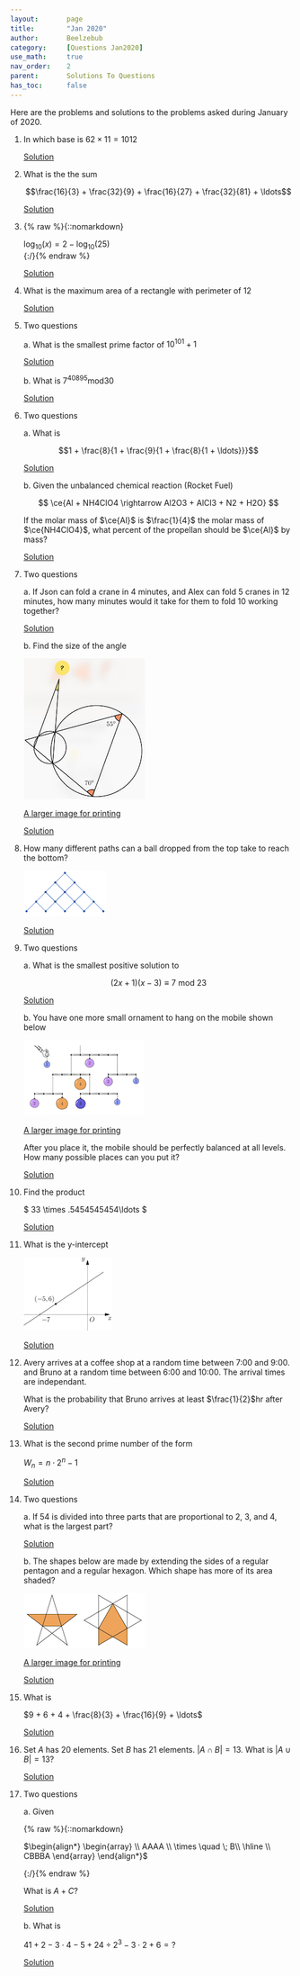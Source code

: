 ```yaml
---
layout:       page
title:        "Jan 2020"
author:       Beelzebub
category:     [Questions Jan2020]
use_math:     true
nav_order:    2
parent:       Solutions To Questions
has_toc:      false
---
```


Here are the problems and solutions to the problems asked during January of 2020.

1. In which base is $62 \times 11 = 1012$

   [Solution](p1)


1. What is the the sum

   $$\frac{16}{3} + \frac{32}{9} + \frac{16}{27} + \frac{32}{81} +  \ldots$$

   [Solution](p2)


1. {% raw %}{::nomarkdown}<div>$\text{log}_{10}(x) = 2 - \text{log}_{10}(25)$</div>{:/}{% endraw %}

   [Solution](p3)


1. What is the maximum area of a rectangle with perimeter of $12$

   [Solution](p4)


1. Two questions

   a. What is the smallest prime factor of $10^{101} + 1$

   [Solution](p5a)

   b. What is $7^{40895} \text{mod} 30$

   [Solution](p5b)


1. Two questions

   a. What is 

   $$1 + \frac{8}{1 + \frac{9}{1 + \frac{8}{1 + \ldots}}}$$

   [Solution](p6a)

   b. Given the unbalanced chemical reaction (Rocket Fuel)

   $$ \ce{Al + NH4ClO4 \rightarrow Al2O3 + AlCl3 + N2 + H2O} $$

   If the molar mass of $\ce{Al}$ is $\frac{1}{4}$ the molar mass of $\ce{NH4ClO4}$, what percent of the propellan should be $\ce{Al}$ by mass?

   [Solution](p6b)


1. Two questions

   a. If Json can fold a crane in $4$ minutes, and Alex can fold $5$ cranes in $12$ minutes, how many minutes would it take for them to fold $10$ working together? 

   [Solution](p7a)

   b. Find the size of the angle

   ![](/img/jan2020/angle1.png)

   [A larger image for printing](/img/jan2020/angle1.jpeg)

   [Solution](p7b)


1. How many different paths can a ball dropped from the top take to reach the bottom?

   ![](/img/jan2020/jan16.png)

   [Solution](p8)


1. Two questions 

   a. What is the smallest positive solution to

   $$(2x + 1)(x -3) \equiv 7 \: \text{mod} \: 23$$

   [Solution](p9a)

   b. You have one more small ornament to hang on the mobile shown below

   ![](/img/jan2020/balance1.png)

   [A larger image for printing](/img/jan2020/balance1.jpeg)

   After you place it, the mobile should be perfectly balanced at all levels. How many possible places can you put it? 

   [Solution](p9b)


1. Find the product

   $ 33 \times .5454545454\ldots $

   [Solution](p10)


1. What is the y-intercept

   ![](/img/jan2020/graph1.png)

   [Solution](p11)


1. Avery arrives at a coffee shop at a random time between 7:00 and 9:00. and Bruno at a random time between 6:00 and 10:00. The arrival times are independant.

   What is the probability that Bruno arrives at least $\frac{1}{2}$hr after Avery?

   [Solution](p12)


1. What is the second prime number of the form 

   $W_{n} = n \cdot 2^{n} - 1$

   [Solution](p13a)



1. Two questions

   a. If $54$ is divided into three parts that are proportional to 2, 3, and 4, what is the largest part?

   [Solution](p14a)

   b. The shapes below are made by extending the sides of a regular pentagon and a regular hexagon. Which shape has more of its area shaded?

   ![](/img/jan2020/area1.png)

   [A larger image for printing](/img/jan2020/area1.jpeg)

   [Solution](p14b)



1. What is

   $9 + 6 + 4 + \frac{8}{3} + \frac{16}{9} + \ldots$

   [Solution](p15)


1. Set $A$ has 20 elements. Set $B$ has 21 elements. $\vert A \cap B \vert = 13$. What is $\vert A \cup B \vert = 13$?

   [Solution](p16)

1. Two questions

   a. Given

      {% raw %}{::nomarkdown}<div>
      $\begin{align*} 
      \begin{array} \\
      AAAA \\
      \times \quad \; B\\
      \hline \\
      CBBBA
      \end{array}
      \end{align*}$
      </div>{:/}{% endraw %}

      What is $A + C$?

   [Solution](p17a)

   b. What is

      $41 + 2 - 3 \cdot 4 - 5 + 24 \div 2^{3} - 3 \cdot 2 + 6 = ?$

   [Solution](p17b)


